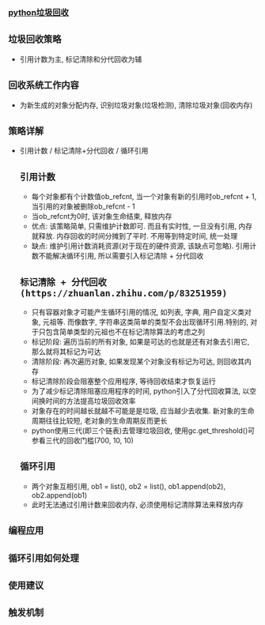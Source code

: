 ### [python垃圾回收](https://zhuanlan.zhihu.com/p/31150408?utm_source=wechat_session&utm_medium=social&utm_oi=659513342490841088)
## **`垃圾回收策略`**
* 引用计数为主, 标记清除和分代回收为辅
## **`回收系统工作内容`**
* 为新生成的对象分配内存, 识别垃圾对象(垃圾检测), 清除垃圾对象(回收内存)
## **`策略详解`**
* 引用计数 / 标记清除+分代回收 / 循环引用
    ## **`引用计数`**
    * 每个对象都有个计数值ob_refcnt, 当一个对象有新的引用时ob_refcnt + 1, 当引用的对象被删除ob_refcnt - 1
    * 当ob_refcnt为0时, 该对象生命结束, 释放内存
    * 优点: 该策略简单, 只需维护计数即可. 而且有实时性, 一旦没有引用, 内存就释放. 内存回收的时间分摊到了平时. 不用等到特定时间, 统一处理
    * 缺点: 维护引用计数消耗资源(对于现在的硬件资源, 该缺点可忽略). 引用计数不能解决循环引用, 所以需要引入标记清除 + 分代回收
    ## **`标记清除 + 分代回收(https://zhuanlan.zhihu.com/p/83251959)`**
    * 只有容器对象才可能产生循环引用的情况, 如列表, 字典, 用户自定义类对象, 元祖等. 而像数字, 字符串这类简单的类型不会出现循环引用.特别的, 对于只包含简单类型的元祖也不在标记清除算法的考虑之列
    * 标记阶段: 遍历当前的所有对象, 如果是可达的也就是还有对象去引用它, 那么就将其标记为可达
    * 清除阶段: 再次遍历对象, 如果发现某个对象没有标记为可达, 则回收其内存
    * 标记清除阶段会阻塞整个应用程序, 等待回收结束才恢复运行
    * 为了减少标记清除阻塞应用程序的时间, python引入了分代回收算法, 以空间换时间的方法提高垃圾回收效率
    * 对象存在的时间越长就越不可能是是垃圾, 应当越少去收集. 新对象的生命周期往往比较短, 老对象的生命周期反而更长
    * python使用三代(即三个链表)去管理垃圾回收, 使用gc.get_threshold()可参看三代的回收门槛(700, 10, 10)
    ## **`循环引用`**
    * 两个对象互相引用, ob1 = list(), ob2 = list(), ob1.append(ob2), ob2.append(ob1)
    * 此时无法通过引用计数来回收内存, 必须使用标记清除算法来释放内存
## **`编程应用`**
## **`循环引用如何处理`**
## **`使用建议`**
## **`触发机制`**